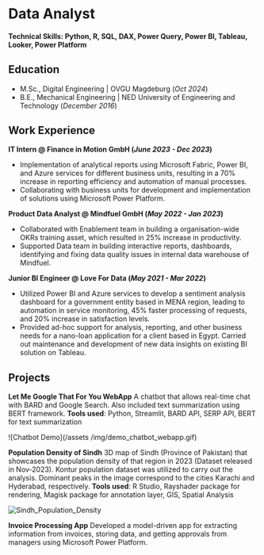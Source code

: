 # Data Analyst

#### Technical Skills: Python, R, SQL, DAX, Power Query, Power BI, Tableau, Looker, Power Platform 

## Education
- M.Sc., Digital Engineering | OVGU Magdeburg (_Oct 2024_)								       		
- B.E., Mechanical Engineering	| NED University of Engineering and Technology (_December 2016_)	 			        		

## Work Experience
**IT Intern @ Finance in Motion GmbH (_June 2023 - Dec 2023_)**
- Implementation of analytical reports using Microsoft Fabric, Power BI, and Azure services for different business units, resulting in a 70% increase in reporting efficiency and automation of manual processes.
- Collaborating with business units for development and implementation of solutions using Microsoft Power Platform.

**Product Data Analyst @ Mindfuel GmbH (_May 2022 - Jan 2023_)**
- Collaborated with Enablement team in building a organisation-wide OKRs training asset, which resulted in 25% increase in productivity.
- Supported Data team in building interactive reports, dashboards, identifying and fixing data quality issues in internal data warehouse of Mindfuel.

**Junior BI Engineer @ Love For Data (_May 2021 - Mar 2022_)**
- Utilized Power BI and Azure services to develop a sentiment analysis dashboard for a government entity based in MENA region, leading to automation in service monitoring, 45% faster processing of requests, and 20% increase in satisfaction levels.
- Provided ad-hoc support for analysis, reporting, and other business needs for a nano-loan application for a client based in Egypt. Carried out maintenance and development of new data insights on existing BI solution on Tableau.

## Projects
**Let Me Google That For You WebApp**
A chatbot that allows real-time chat with BARD and Google Search. Also included text summarization using BERT framework.
**Tools used**: Python, Streamlit, BARD API, SERP API, BERT for text summarization

![Chatbot Demo](/assets /img/demo_chatbot_webapp.gif)

**Population Density of Sindh**
3D map of Sindh (Province of Pakistan) that showcases the population density of that region in 2023 (Dataset released in Nov-2023). Kontur population dataset was utilized to carry out the analysis. Dominant peaks in the image correspond to the cities Karachi and Hyderabad, respectively.
**Tools used**: R Studio, Rayshader package for rendering, Magisk package for annotation layer, GIS, Spatial Analysis

![Sindh_Population_Density](/assets/img/sindh_population_density.jpeg)

**Invoice Processing App**
Developed a model-driven app for extracting information from invoices, storing data, and getting approvals from managers using Microsoft Power Platform.
